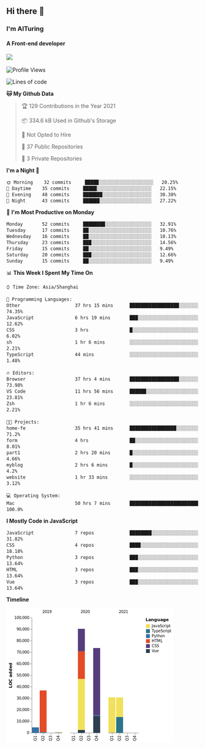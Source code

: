 ## Hi there 👋
### I'm AITuring
#### A Front-end developer

<img src="./dhx.gif" width="400px"/>

<!--START_SECTION:waka-->
![Profile Views](http://img.shields.io/badge/Profile%20Views-1-blue)

![Lines of code](https://img.shields.io/badge/From%20Hello%20World%20I%27ve%20Written-267346%20lines%20of%20code-blue)

**🐱 My Github Data** 

> 🏆 129 Contributions in the Year 2021
 > 
> 📦 334.6 kB Used in Github's Storage 
 > 
> 🚫 Not Opted to Hire
 > 
> 📜 37 Public Repositories 
 > 
> 🔑 3 Private Repositories  
 > 
**I'm a Night 🦉** 

```text
🌞 Morning    32 commits     █████░░░░░░░░░░░░░░░░░░░░   20.25% 
🌆 Daytime    35 commits     █████░░░░░░░░░░░░░░░░░░░░   22.15% 
🌃 Evening    48 commits     ███████░░░░░░░░░░░░░░░░░░   30.38% 
🌙 Night      43 commits     ██████░░░░░░░░░░░░░░░░░░░   27.22%

```
📅 **I'm Most Productive on Monday** 

```text
Monday       52 commits     ████████░░░░░░░░░░░░░░░░░   32.91% 
Tuesday      17 commits     ██░░░░░░░░░░░░░░░░░░░░░░░   10.76% 
Wednesday    16 commits     ██░░░░░░░░░░░░░░░░░░░░░░░   10.13% 
Thursday     23 commits     ███░░░░░░░░░░░░░░░░░░░░░░   14.56% 
Friday       15 commits     ██░░░░░░░░░░░░░░░░░░░░░░░   9.49% 
Saturday     20 commits     ███░░░░░░░░░░░░░░░░░░░░░░   12.66% 
Sunday       15 commits     ██░░░░░░░░░░░░░░░░░░░░░░░   9.49%

```


📊 **This Week I Spent My Time On** 

```text
⌚︎ Time Zone: Asia/Shanghai

💬 Programming Languages: 
Other                    37 hrs 15 mins      ██████████████████░░░░░░░   74.35% 
JavaScript               6 hrs 19 mins       ███░░░░░░░░░░░░░░░░░░░░░░   12.62% 
CSS                      3 hrs               █░░░░░░░░░░░░░░░░░░░░░░░░   6.02% 
sh                       1 hr 6 mins         ░░░░░░░░░░░░░░░░░░░░░░░░░   2.21% 
TypeScript               44 mins             ░░░░░░░░░░░░░░░░░░░░░░░░░   1.48%

🔥 Editors: 
Browser                  37 hrs 4 mins       ██████████████████░░░░░░░   73.98% 
VS Code                  11 hrs 56 mins      ██████░░░░░░░░░░░░░░░░░░░   23.81% 
Zsh                      1 hr 6 mins         ░░░░░░░░░░░░░░░░░░░░░░░░░   2.21%

🐱‍💻 Projects: 
home-fe                  35 hrs 41 mins      █████████████████░░░░░░░░   71.2% 
form                     4 hrs               ██░░░░░░░░░░░░░░░░░░░░░░░   8.01% 
part1                    2 hrs 20 mins       █░░░░░░░░░░░░░░░░░░░░░░░░   4.66% 
myblog                   2 hrs 6 mins        █░░░░░░░░░░░░░░░░░░░░░░░░   4.2% 
website                  1 hr 33 mins        ░░░░░░░░░░░░░░░░░░░░░░░░░   3.12%

💻 Operating System: 
Mac                      50 hrs 7 mins       █████████████████████████   100.0%

```

**I Mostly Code in JavaScript** 

```text
JavaScript               7 repos             ████████░░░░░░░░░░░░░░░░░   31.82% 
CSS                      4 repos             ████░░░░░░░░░░░░░░░░░░░░░   18.18% 
Python                   3 repos             ███░░░░░░░░░░░░░░░░░░░░░░   13.64% 
HTML                     3 repos             ███░░░░░░░░░░░░░░░░░░░░░░   13.64% 
Vue                      3 repos             ███░░░░░░░░░░░░░░░░░░░░░░   13.64%

```


**Timeline**

![Chart not found](https://raw.githubusercontent.com/AITuring/AITuring/main/charts/bar_graph.png) 


<!--END_SECTION:waka-->


